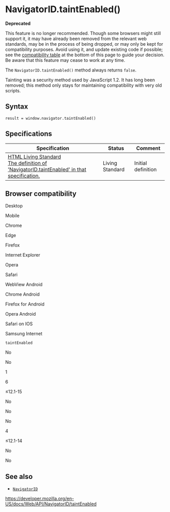 # NavigatorID.taintEnabled()

**Deprecated**

This feature is no longer recommended. Though some browsers might still support it, it may have already been removed from the relevant web standards, may be in the process of being dropped, or may only be kept for compatibility purposes. Avoid using it, and update existing code if possible; see the [compatibility table](#browser_compatibility) at the bottom of this page to guide your decision. Be aware that this feature may cease to work at any time.

The `NavigatorID.taintEnabled()` method always returns `false`.

Tainting was a security method used by JavaScript 1.2. It has long been removed; this method only stays for maintaining compatibility with very old scripts.

## Syntax

    result = window.navigator.taintEnabled()

## Specifications

<table><thead><tr class="header"><th>Specification</th><th>Status</th><th>Comment</th></tr></thead><tbody><tr class="odd"><td><a href="https://html.spec.whatwg.org/multipage/#dom-navigator-taintenabled">HTML Living Standard<br />
<span class="small">The definition of 'NavigatorID.taintEnabled' in that specification.</span></a></td><td><span class="spec-living">Living Standard</span></td><td>Initial definition</td></tr></tbody></table>

## Browser compatibility

Desktop

Mobile

Chrome

Edge

Firefox

Internet Explorer

Opera

Safari

WebView Android

Chrome Android

Firefox for Android

Opera Android

Safari on IOS

Samsung Internet

`taintEnabled`

No

No

1

6

≤12.1-15

No

No

No

4

≤12.1-14

No

No

## See also

- [`NavigatorID`](../navigatorid)

<a href="https://developer.mozilla.org/en-US/docs/Web/API/NavigatorID/taintEnabled" class="_attribution-link">https://developer.mozilla.org/en-US/docs/Web/API/NavigatorID/taintEnabled</a>
